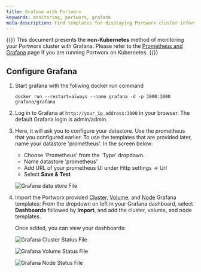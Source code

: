 ```yaml
---
title: Grafana with Portworx
keywords: monitoring, portworx, grafana
meta-description: Find templates for displaying Portworx cluster information within Grafana.
---
```


{{<info>}}
This document presents the **non-Kubernetes** method of monitoring your Portworx cluster with Grafana. Please refer to the [Prometheus and Grafana](/portworx-install-with-kubernetes/operate-and-maintain-on-kubernetes/monitoring/monitoring-px-prometheusandgrafana.1/) page if you are running Portworx on Kubernetes.
{{</info>}}


## Configure Grafana

1. Start grafana with the follwing docker run command

      ```text
      docker run --restart=always --name grafana -d -p 3000:3000 grafana/grafana
      ```

2. Log in to Grafana at `http://your_ip_address:3000` in your browser. The default Grafana login is admin/admin.

3. Here, it will ask you to configure your datastore. Use the prometheus that you configured earlier. To use the templates that are provided later, name your datastore 'prometheus'. In the screen below:

      * Choose 'Prometheus' from the 'Type' dropdown.
      * Name datastore 'prometheus'
      * Add URL of your prometheus UI under Http settings -&gt; Url
      * Select **Save & Test**

      ![Grafana data store File](/img/grafana_datastore.png "Grafana data store File")

4. Import the Portworx provided [Cluster](/samples/non-k8s/grafana/Portworx_Cluster_Dashboard_Jan_2019_No_AM.json), [Volume](/samples/non-k8s/grafana/Portworx_Volume_Dashboard_Sep_2018.json), and [Node](/samples/non-k8s/grafana/Portworx_Node_Dashboard_Sep_2018_No_AM.json ) Grafana templates: From the dropdown on left in your Grafana dashboard, select **Dashboards** followed by **Import**, and add the cluster, volume, and node templates.

      Once added, you can view your dashboards:

      ![Grafana Cluster Status File](/img/grafanaClusterStatus.png "Grafana Cluster Status File")

      ![Grafana Volume Status File](/img/grafanaVolumeStatus.png "Grafana Volume Status File")

      ![Grafana Node Status File](/img/grafanaVolumeStatus.png "Grafana Volume Status File")

<!--
are these the same as what's linked through GitHub above? If so, we should probably just show them using one method or the other.
[Andrei, 2019-12-17]: Don't know but I'm moving them under the `static` folder
## Cluster Template for Grafana
Use [this template](/samples/non-k8s/grafana/Cluster_Template.json) to display Portworx cluster details in Grafana

## Volume Template for Grafana
Use [this template](/samples/non-k8s/grafana/Volume_Template.json) to display Portworx volume details in Grafana
-->
